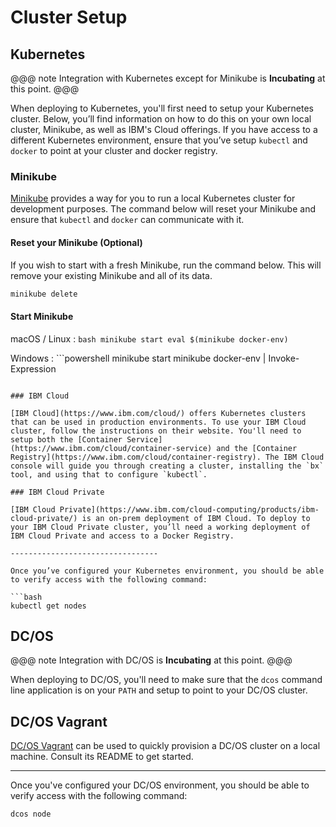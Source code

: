 # Cluster Setup

## Kubernetes

<link rel="stylesheet" type="text/css" href="css/custom.css">

@@@ note
Integration with Kubernetes except for Minikube is **Incubating** at this point.
@@@

When deploying to Kubernetes, you'll first need to setup your Kubernetes cluster. Below, you’ll find information on how to do this on your own local cluster, Minikube, as well as IBM's Cloud offerings. If you have access to a different Kubernetes environment, ensure that you’ve setup `kubectl` and `docker` to point at your cluster and docker registry.

### Minikube

[Minikube](https://kubernetes.io/docs/getting-started-guides/minikube/) provides a way for you to run a local Kubernetes cluster for development purposes. The command below will reset your Minikube and ensure that `kubectl` and `docker` can communicate with it.

#### Reset your Minikube (Optional)

If you wish to start with a fresh Minikube, run the command below. This will remove your existing Minikube and all of its data.

```bash
minikube delete
```

#### Start Minikube

macOS / Linux
:  ```bash
    minikube start
    eval $(minikube docker-env)
    ```

Windows
:  ```powershell
    minikube start
    minikube docker-env | Invoke-Expression
```

### IBM Cloud

[IBM Cloud](https://www.ibm.com/cloud/) offers Kubernetes clusters that can be used in production environments. To use your IBM Cloud cluster, follow the instructions on their website. You'll need to setup both the [Container Service](https://www.ibm.com/cloud/container-service) and the [Container Registry](https://www.ibm.com/cloud/container-registry). The IBM Cloud console will guide you through creating a cluster, installing the `bx` tool, and using that to configure `kubectl`.

### IBM Cloud Private

[IBM Cloud Private](https://www.ibm.com/cloud-computing/products/ibm-cloud-private/) is an on-prem deployment of IBM Cloud. To deploy to your IBM Cloud Private cluster, you’ll need a working deployment of IBM Cloud Private and access to a Docker Registry.

---------------------------------

Once you’ve configured your Kubernetes environment, you should be able to verify access with the following command:

```bash
kubectl get nodes
```

## DC/OS

@@@ note
Integration with DC/OS is **Incubating** at this point.
@@@

When deploying to DC/OS, you'll need to make sure that the `dcos` command line application is on your `PATH` and setup to point to your DC/OS cluster.

## DC/OS Vagrant

[DC/OS Vagrant](https://github.com/dcos/dcos-vagrant) can be used to quickly provision a DC/OS cluster on a local machine. Consult its README to get started.

---------------------------------

Once you've configured your DC/OS environment, you should be able to verify access with the following command:

```bash
dcos node
```
